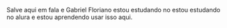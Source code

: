 Salve aqui em fala e Gabriel Floriano
estou estudando no 
estou estudando no alura
e estou aprendendo usar isso aqui.

